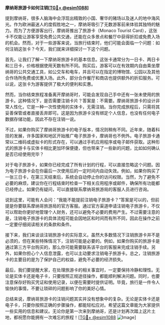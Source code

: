 **摩纳哥旅游卡如何注销[[TG💪+ @esim1088](https://t.me/s/esim1088)]**

提到摩纳哥，很多人脑海中会浮现出精致的小国、奢华的赌场以及迷人的地中海风光。作为欧洲最迷人的度假胜地之一，摩纳哥吸引了无数游客前来体验其独特的魅力。而为了方便游客出行，摩纳哥推出了旅游卡（Monaco Tourist Card），这张卡不仅能让游客享受免费公共交通，还能在众多景点和餐厅中获得折扣或免费入场的机会。然而，对于一些游客来说，当旅行结束时，他们可能会面临一个问题：如何注销这张卡？今天，我们就来详细探讨一下这个问题。

首先，让我们了解一下摩纳哥旅游卡的基本信息。这张卡通常分为一日卡、两日卡和三日卡，价格根据使用天数有所不同。购买后，游客可以在有效期内自由乘坐摩纳哥的公共交通工具，如公交车和电车，并且可以在指定的博物馆、公园以及其他合作场所免费或优惠入场。此外，部分合作餐厅和商店也提供额外的折扣服务。可以说，这张卡为游客提供了极大的便利和实惠。

然而，当你结束旅程准备离开摩纳哥时，可能会发现自己手中还有一张未使用的旅游卡。这种情况下，是否需要注销卡片？答案是：不需要。摩纳哥旅游卡的设计非常人性化，它是一种一次性使用的实体卡，无需注销。当你完成旅程后，只需将其妥善保管或者直接丢弃即可。这是因为旅游卡没有绑定个人信息，也没有任何电子数据存储功能，因此不存在注销一说。

不过，如果你购买了摩纳哥旅游卡的电子版本，情况则稍有不同。近年来，随着科技的发展，许多国家和地区开始推广电子旅游卡，摩纳哥也不例外。电子旅游卡通常以二维码或虚拟卡的形式存在，可以通过手机应用程序或电子邮件获取。这种形式的旅游卡与实体卡相比更加环保便捷，但也带来了一些新的问题，比如如何确认是否已经使用完毕？

对于电子旅游卡，如果你已经完成了所有计划的行程，可以直接忽略这个问题。因为电子旅游卡会在你最后一次使用后的一定时间内自动失效。例如，如果你购买了一张三日卡，在第三天结束后，系统会自动停止你的访问权限。当然，为了避免不必要的麻烦，建议你在行程结束时检查一下相关应用程序或邮件，确保所有功能都已经停止。如果仍有疑问，可以直接联系摩纳哥旅游局的客服人员进行咨询。

说到这里，可能有人会问：“我能不能提前注销电子旅游卡？”答案是可以的，但前提是你要联系摩纳哥旅游局的官方客服。通过官方渠道申请注销电子旅游卡，不仅可以帮助你更好地管理个人财务，还可以避免不必要的费用产生。不过需要注意的是，注销电子旅游卡的具体流程可能会因地区和时间而有所不同，因此在操作之前一定要仔细阅读相关的条款和条件。

接下来，我们来谈谈注销旅游卡的实际意义。虽然大多数情况下注销旅游卡并不是必须的，但在某些特殊情况下，注销可能是必要的。例如，如果你购买的旅游卡是通过第三方平台购买的，那么你可能需要联系该平台的客服来完成注销手续。另外，如果你担心个人信息泄露，也可以主动要求注销电子旅游卡。总之，注销旅游卡的主要目的是为了保护自己的权益，避免不必要的经济损失。

最后，我们要提醒大家，在处理旅游卡的相关事宜时，一定要保持冷静和理性。无论是实体卡还是电子卡，只要按照正规途径操作，都能顺利解决问题。同时，也要注意保存好购买凭证和使用记录，以便在需要时提供证明。毕竟，旅行是一件令人愉快的事情，不要让琐碎的问题影响了你的美好心情。

总结来说，摩纳哥旅游卡的注销问题其实并没有想象中的复杂。无论是实体卡还是电子卡，只要你按照正确的步骤操作，都能轻松应对。希望这篇文章能为大家提供一些实用的信息和建议。无论你是第一次来到摩纳哥，还是计划再次踏上这片土地，都祝愿你能拥有一次难忘的旅程！[[TG💪+ @esim1088](https://t.me/s/esim1088) ![Image](https://i.postimg.cc/4NQfJmqS/Snipaste-2025-05-13-00-14-12.png)]